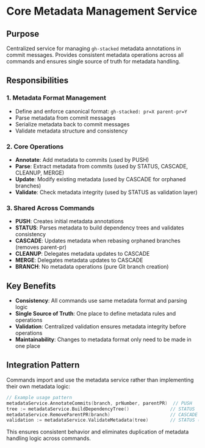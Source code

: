 # Core Metadata Management Service

## Purpose
Centralized service for managing `gh-stacked` metadata annotations in commit messages. Provides consistent metadata operations across all commands and ensures single source of truth for metadata handling.

## Responsibilities

### 1. Metadata Format Management
- Define and enforce canonical format: `gh-stacked: pr=X parent-pr=Y`
- Parse metadata from commit messages
- Serialize metadata back to commit messages
- Validate metadata structure and consistency

### 2. Core Operations
- **Annotate**: Add metadata to commits (used by PUSH)
- **Parse**: Extract metadata from commits (used by STATUS, CASCADE, CLEANUP, MERGE)
- **Update**: Modify existing metadata (used by CASCADE for orphaned branches)
- **Validate**: Check metadata integrity (used by STATUS as validation layer)

### 3. Shared Across Commands
- **PUSH**: Creates initial metadata annotations
- **STATUS**: Parses metadata to build dependency trees and validates consistency
- **CASCADE**: Updates metadata when rebasing orphaned branches (removes parent-pr)
- **CLEANUP**: Delegates metadata updates to CASCADE
- **MERGE**: Delegates metadata updates to CASCADE
- **BRANCH**: No metadata operations (pure Git branch creation)

## Key Benefits
- **Consistency**: All commands use same metadata format and parsing logic
- **Single Source of Truth**: One place to define metadata rules and operations
- **Validation**: Centralized validation ensures metadata integrity before operations
- **Maintainability**: Changes to metadata format only need to be made in one place

## Integration Pattern
Commands import and use the metadata service rather than implementing their own metadata logic:

```go
// Example usage pattern
metadataService.AnnotateCommits(branch, prNumber, parentPR)  // PUSH
tree := metadataService.BuildDependencyTree()               // STATUS  
metadataService.RemoveParentPR(branch)                      // CASCADE (for orphans)
validation := metadataService.ValidateMetadata(tree)        // STATUS (validation layer)
```

This ensures consistent behavior and eliminates duplication of metadata handling logic across commands.